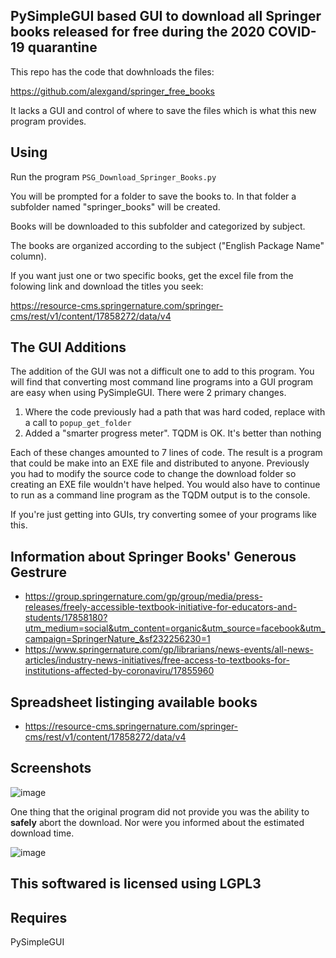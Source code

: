 
## PySimpleGUI based GUI to download all Springer books released for free during the 2020 COVID-19 quarantine

This repo has the code that dowhnloads the files:

https://github.com/alexgand/springer_free_books

It lacks a GUI and control of where to save the files which is what this new program provides.

## Using

Run the program `PSG_Download_Springer_Books.py`

You will be prompted for a folder to save the books to.  In that folder a subfolder named "springer_books" will be created.

Books will be downloaded to this subfolder and categorized by subject.

The books are organized according to the subject ("English Package Name" column).

If you want just one or two specific books, get the excel file from the folowing link and download the titles you seek:

https://resource-cms.springernature.com/springer-cms/rest/v1/content/17858272/data/v4

## The GUI Additions

The addition of the GUI was not a difficult one to add to this program.  You will find that converting most command line programs into a GUI program are easy when using PySimpleGUI.  There were 2 primary changes.

1. Where the code previously had a path that was hard coded, replace with a call to `popup_get_folder`
2. Added a "smarter progress meter".  TQDM is OK.  It's better than nothing

Each of these changes amounted to 7 lines of code.  The result is a program that could be make into an EXE file and distributed to anyone.  Previously you had to modify the source code to change the download folder so creating an EXE file wouldn't have helped.  You would also have to continue to run as a command line program as the TQDM output is to the console.

If you're just getting into GUIs, try converting somee of your programs like this.  

## Information about Springer Books' Generous Gestrure

* https://group.springernature.com/gp/group/media/press-releases/freely-accessible-textbook-initiative-for-educators-and-students/17858180?utm_medium=social&utm_content=organic&utm_source=facebook&utm_campaign=SpringerNature_&sf232256230=1
* https://www.springernature.com/gp/librarians/news-events/all-news-articles/industry-news-initiatives/free-access-to-textbooks-for-institutions-affected-by-coronaviru/17855960

## Spreadsheet listinging available books

* https://resource-cms.springernature.com/springer-cms/rest/v1/content/17858272/data/v4

## Screenshots

![image](https://user-images.githubusercontent.com/46163555/80296779-c70c7200-874b-11ea-94b1-1d7a8a1b550e.png)

One thing that the original program did not provide you was the ability to **safely** abort the download.  Nor were you informed about the estimated download time.

![image](https://user-images.githubusercontent.com/46163555/80307414-f3011500-8796-11ea-8db8-1783956af026.png)


## This softwared is licensed using LGPL3

## Requires

PySimpleGUI
